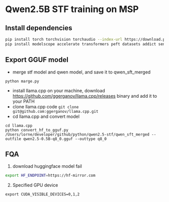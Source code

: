 # Qwen2.5B STF training on MSP

## Install dependencies
```bash
pip install torch torchvision torchaudio --index-url https://download.pytorch.org/whl/cpu
pip install modelscope accelerate transformers peft datasets addict sentencepiece
```

## Export GGUF model
* merge stf model and qwen model, and save it to qwen_sft_merged 
```
python marge.py
```
* install llama.cpp on your machine, download https://github.com/ggerganov/llama.cpp/releases binary and add it to your PATH
* clone llama.cpp code `git clone git@github.com:ggerganov/llama.cpp.git`
* cd llama.cpp and convert model 
```
cd llama.cpp
python convert_hf_to_gguf.py /Users/lorne/developer/github/python/qwen2.5-stf/qwen_sft_merged --outfile qwen2.5-0.5B-q8_0.gguf --outtype q8_0
```

## FQA
1. download huggingface model fail
```bash
export HF_ENDPOINT=https://hf-mirror.com
```

2. Specified GPU device 
```
export CUDA_VISIBLE_DEVICES=0,1,2
```